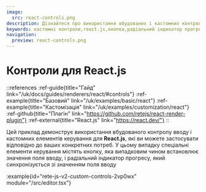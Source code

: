 ```yaml
---
image:
  src: react-controls.png
description: Дізнайтеся про використання вбудованих і кастомних контролів для React.js. У цьому прикладі представлено кнопку та радіальний індикатор прогресу, які випадковим чином встановлюються та синхронізуються зі значенням поля введення.
keywords: кастомні контроли,react.js,кнопка,радіальний індикатор прогресу
navigation:
  preview: react-controls.png
---
```


# Контроли для React.js

::references
:ref-guide{title="Гайд" link="/uk/docs/guides/renderers/react/#controls"}
:ref-example{title="Базовий" link="/uk/examples/basic/react"}
:ref-example{title="Кастомізація" link="/uk/examples/customization/react"}
:ref-github{title="Плагін" link="https://github.com/retejs/react-render-plugin"}
:ref-external{title="React.js" link="https://react.dev/"}
::

Цей приклад демонструє використання вбудованого контролу вводу і кастомних елементів керування для **React.js**, які ви можете застосувати відповідно до ваших конкретних потреб. У цьому випадку спеціальні елементи керування містять кнопку, яка випадковим чином встановлює значення поля вводу, і радіальний індикатор прогресу, який синхронізується зі значенням поля вводу

:example{id="rete-js-v2-custom-controls-2vp0wx" module="/src/editor.tsx"}
